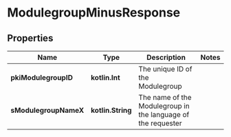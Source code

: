 
# ModulegroupMinusResponse

## Properties
Name | Type | Description | Notes
------------ | ------------- | ------------- | -------------
**pkiModulegroupID** | **kotlin.Int** | The unique ID of the Modulegroup | 
**sModulegroupNameX** | **kotlin.String** | The name of the Modulegroup in the language of the requester | 



